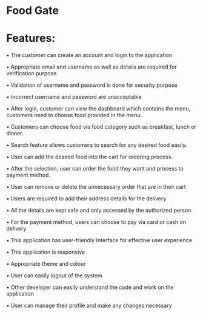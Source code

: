 # Food Gate

# Features: 

•	The customer can create an account and login to the application


•	Appropriate email and username as well as details are required for verification purpose.


•	Validation of username and password is done for security purpose


•	Incorrect username and password are unacceptable 


•	After login, customer can view the dashboard which contains the menu, customers need to choose food provided in the menu.


•	Customers can choose food via food category such as breakfast, lunch or dinner.


•	Search feature allows customers to search for any desired food easily.


•	User can add the desired food into the cart for ordering process.


•	After the selection, user can order the food they want and process to payment method. 


•	User can remove or delete the unnecessary order that are in their cart 


•	Users are required to add their address details for the delivery 


•	All the details are kept safe and only accessed by the authorized person


•	For the payment method, users can choose to pay via card or cash on delivery 


•	This application has user-friendly Interface for effective user experience 


•	This application is responsive


•	Appropriate theme and colour 


•	User can easily logout of the system 


•	Other developer can easily understand the code and work on the application


•	User can manage their profile and make any changes necessary



    
